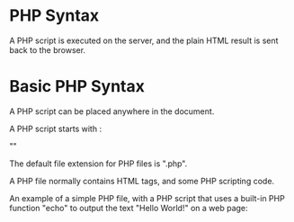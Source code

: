 # PHP Syntax

A PHP script is executed on the server, and the plain HTML result is sent back to the browser.

# Basic PHP Syntax

A PHP script can be placed anywhere in the document.

A PHP script starts with <?php and ends with ?>:

"<?php
// PHP code goes here
?>"

The default file extension for PHP files is ".php".

A PHP file normally contains HTML tags, and some PHP scripting code.

An example of a simple PHP file, with a PHP script that uses a built-in PHP function "echo" to output the text "Hello World!" on a web page:

